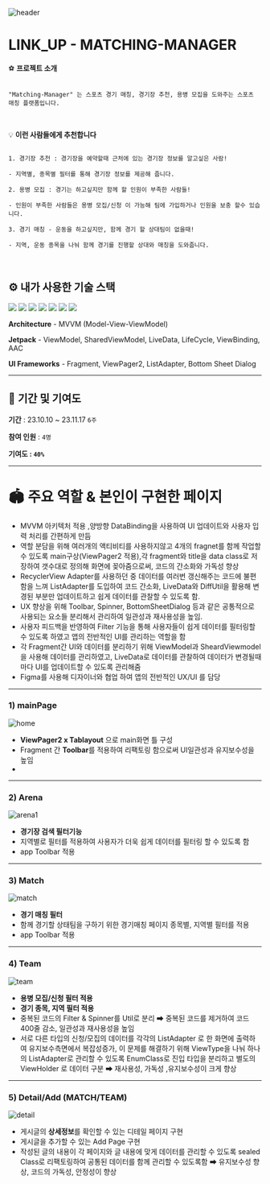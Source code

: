 ![header](https://capsule-render.vercel.app/api?type=cylinder&color=0:EAEDFE,100:D6FDE9&height=230&section=header&text=matching%20manager&fontColor=000000&fontSize=70&animation=fadeIn&fontAlignY=50&desc=MVVM%20Architecture&descAlignY=70)

# LINK_UP - MATCHING-MANAGER

⚽️ **프로젝트 소개**

```

"Matching-Manager" 는 스포츠 경기 매칭, 경기장 추천, 용병 모집을 도와주는 스포츠 매칭 플랫폼입니다.

```

</br>

💡 **이런 사람들에게 추천합니다**

```

1. 경기장 추천 : 경기장을 예약할때 근처에 있는 경기장 정보를 알고싶은 사람!

- 지역별, 종목별 필터를 통해 경기장 정보를 제공해 줍니다.

2. 용병 모집 : 경기는 하고싶지만 함께 할 인원이 부족한 사람들!

- 인원이 부족한 사람들은 용병 모집/신청 이 가능해 팀에 가입하거나 인원을 보충 할수 있습니다.

3. 경기 매칭 - 운동을 하고싶지만, 함께 경기 할 상대팀이 없을때!

- 지역, 운동 종목을 나눠 함께 경기를 진행할 상대와 매칭을 도와줍니다.

```

</br>

## ⚙️ **내가 사용한 기술 스택**
<img src="https://img.shields.io/badge/Kotlin-7F52FF?style=flat-square&logo=Kotlin&logoColor=white"/> <img src="https://img.shields.io/badge/AndroidStudio-3DDC84?style=flat-square&logo=AndroidStudio&logoColor=white"/>
<img src="https://img.shields.io/badge/git-F05032?style=flat-square&logo=git&logoColor=white">
<img src="https://img.shields.io/badge/github-181717?style=flat-square&logo=github&logoColor=white">
<img src="https://img.shields.io/badge/notion-000000?style=flat-square&logo=notion&logoColor=white">
<img src="https://img.shields.io/badge/slack-4A154B?style=flat-square&logo=slack&logoColor=white">
<img src="https://img.shields.io/badge/figma-F24E1E?style=flat-square&logo=figma&logoColor=white">

**Architecture** - MVVM (Model-View-ViewModel)

**Jetpack** - ViewModel, SharedViewModel, LiveData, LifeCycle, ViewBinding, AAC

**UI Frameworks** - Fragment, ViewPager2, ListAdapter, Bottom Sheet Dialog

---

## 🎲 **기간 및 기여도**

**기간** : 23.10.10 ~ 23.11.17 `6주`

**참여 인원** : `4명`

**기여도 : `40%`**

---

# **🏟️ 주요 역할 & 본인이 구현한 페이지**
- MVVM 아키텍처 적용 ,양방향 DataBinding을 사용하여 UI 업데이트와 사용자 입력 처리를 간편하게 만듬
- 역할 분담을 위해 여러개의 액티비티를 사용하지않고 4개의 fragnet를 함께 작업할 수 있도록 main구상(ViewPager2 적용),각 fragment와 title을 data class로 저장하여 갯수대로 정의해 화면에 꽂아줌으로써, 코드의 간소화와 가독성 향상
- RecyclerView Adapter를 사용하던 중 데이터를 여러번 갱신해주는 코드에 불편함을 느껴 ListAdapter를 도입하여 코드 간소화, LiveData와 DiffUtil을 활용해 변경된 부분만 업데이트하고 쉽게 데이터를 관찰할 수 있도록 함.
- UX 향상을 위해 Toolbar, Spinner, BottomSheetDialog 등과 같은 공통적으로 사용되는 요소들 분리해서 관리하여 일관성과 재사용성을 높임.
- 사용자 피드백을 반영하여 Filter 기능을 통해 사용자들이 쉽게 데이터를 필터링할 수 있도록 하였고 앱의 전반적인 UI를 관리하는 역할을 함 
- 각 Fragment간 UI와 데이터를 분리하기 위해 ViewModel과 SheardViewmodel을 사용해 데이터를 관리하였고, LiveData로 데이터를 관찰하여 데이터가 변경될때마다 UI를 업데이트할 수 있도록 관리해줌
- Figma를 사용해 디자이너와 협업 하여 앱의 전반적인 UX/UI 를 담당
---

### **1) mainPage**

![home](https://github.com/matching-manager/matching-manager/assets/106515742/12d29e37-f76d-4624-a157-20c6f9f7c1d6)


- **ViewPager2 x Tablayout** 으로 main화면 틀 구성
- Fragment 간 **Toolbar**를 적용하여 리팩토링 함으로써 UI일관성과 유지보수성을 높임
- 

---

### **2) Arena**

![arena1](https://github.com/matching-manager/matching-manager/assets/106515742/6ea0c30b-75ab-4f0e-820f-091088efe89c)


- **경기장 검색 필터기능**
- 지역별로 필터를 적용하여 사용자가 더욱 쉽게 데이터를 필터링 할 수 있도록 함
- app Toolbar 적용

---

### **3) Match**

![match](https://github.com/matching-manager/matching-manager/assets/106515742/b10eb46a-a1e1-462d-9010-8bc3a02c10bb)


- **경기 매칭 필터**
- 함께 경기할 상태팀을 구하기 위한 경기매칭 페이지 종목별, 지역별 필터를 적용
- app Toolbar 적용

---

### **4) Team**

![team](https://github.com/matching-manager/matching-manager/assets/106515742/dcb35de0-de38-4f89-88d6-142ce6a30c05)


- **용병 모집/신청 필터 적용**
- **경기 종목, 지역 필터 적용**
- 중복된 코드의 Filter & Spinner를 Util로 분리 ➡ 중복된 코드를 제거하여 코드 400줄 감소, 일관성과 재사용성을 높임
- 서로 다른 타입의 신청/모집의 데이터를 각각의 ListAdapter 로 한 화면에 출력하여 유지보수측면에서 복잡성증가, 이 문제를 해결하기 위해 ViewType을 나눠 하나의 ListAdapter로 관리할 수 있도록 EnumClass로 진입 타입을 분리하고 별도의 ViewHolder 로 데이터 구분 ➡ 재사용성, 가독성 ,유지보수성이 크게 향상

---

### **5) Detail/Add (MATCH/TEAM)**

![detail](https://github.com/matching-manager/matching-manager/assets/106515742/a00528ae-cae7-4586-92af-631b01da2b79)


- 게시글의 **상세정보**를 확인할 수 있는 디테일 페이지 구현
- 게시글을 추가할 수 있는 Add Page 구현
- 작성된 글의 내용이 각 페이지와 글 내용에 맞게 데이터를 관리할 수 있도록 sealed Class로 리팩토링하여 공통된 데이터를 함께 관리할 수 있도록함 ➡ 유지보수성 향상, 코드의 가독성, 안정성이 향상

